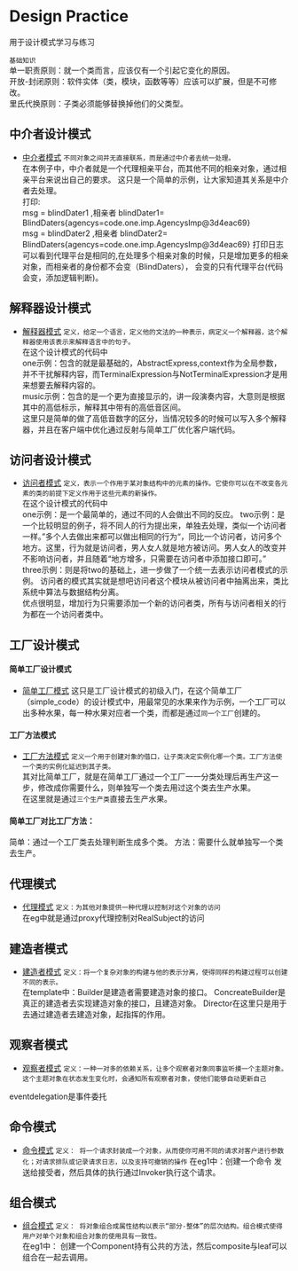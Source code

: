 # Design Practice
用于设计模式学习与练习


`基础知识`  
单一职责原则：就一个类而言，应该仅有一个引起它变化的原因。  
开放-封闭原则：软件实体（类，模块，函数等等）应该可以扩展，但是不可修改。  
里氏代换原则：子类必须能够替换掉他们的父类型。  


## 中介者设计模式
* [中介者模式](https://github.com/qizhou1994/Design-pattern/tree/master/中介者模式/code)
`不同对象之间并无直接联系，而是通过中介者去统一处理。`  
在本例子中，中介者就是一个代理相亲平台，而其他不同的相亲对象，通过相亲平台来说出自己的要求。
这只是一个简单的示例，让大家知道其关系是中介者去处理。  
打印:  
msg = blindDater1 ,相亲者 blindDater1= BlindDaters{agencys=code.one.imp.AgencysImp@3d4eac69}  
msg = blindDater2 ,相亲者 blindDater2= BlindDaters{agencys=code.one.imp.AgencysImp@3d4eac69}
打印日志可以看到代理平台是相同的,在处理多个相亲对象的时候，只是增加更多的相亲对象，而相亲者的身份都不会变（BlindDaters），
会变的只有代理平台(代码会变，添加逻辑判断)。

## 解释器设计模式
* [解释器模式](https://github.com/qizhou1994/Design-pattern/tree/master/解释器模式/code)
`定义，给定一个语言，定义他的文法的一种表示，病定义一个解释器，这个解释器使用该表示来解释语言中的句子。`  
在这个设计模式的代码中  
one示例：包含的就是最基础的，AbstractExpress,context作为全局参数，并不干扰解释内容，而TerminalExpression与NotTerminalExpression才是用来想要去解释内容的。  
music示例：包含的是一个更为直接显示的，讲一段演奏内容，大意则是根据其中的高低标示，解释其中带有的高低音区间。  
这里只是简单的做了高低音数字的区分，当情况较多的时候可以写入多个解释器，并且在客户端中优化通过反射与简单工厂优化客户端代码。 

## 访问者设计模式
* [访问者模式](https://github.com/qizhou1994/Design-pattern/tree/master/访问者模式/code)
`定义，表示一个作用于某对象结构中的元素的操作。它使你可以在不改变各元素的类的前提下定义作用于这些元素的新操作。`  
在这个设计模式的代码中  
one示例：是一个最简单的，通过不同的人会做出不同的反应。
two示例：是一个比较明显的例子，将不同人的行为提出来，单独去处理，类似一个访问者一样。”多个人去做出来都可以做出相同的行为“，同比一个访问者，访问多个地方。这里，行为就是访问者，男人女人就是地方被访问。男人女人的改变并不影响访问者，并且随着“地方增多，只需要在访问者中添加接口即可。”  
three示例：则是将two的基础上，进一步做了一个统一去表示访问者模式的示例。
访问者的模式其实就是想吧访问者这个模块从被访问者中抽离出来，类比系统中算法与数据结构分离。  
优点很明显，增加行为只需要添加一个新的访问者类，所有与访问者相关的行为都在一个访问者类中。

## 工厂设计模式
#### 简单工厂设计模式
* [简单工厂模式](https://github.com/qizhou1994/Design-pattern/tree/master/工厂模式/code/simple_code)
这只是工厂设计模式的初级入门，在这个简单工厂（simple_code）的设计模式中，用最常见的水果来作为示例，一个工厂可以出多种水果，每一种水果对应者一个类，而都是通过`同一个工厂`创建的。

#### 工厂方法模式
* [工厂方法模式](https://github.com/qizhou1994/Design-pattern/tree/master/工厂模式/code/method)
`定义一个用于创建对象的借口，让子类决定实例化哪一个类。工厂方法使一个类的实例化延迟到其子类。`  
其对比简单工厂，就是在简单工厂通过一个工厂一一分类处理后再生产这一步，修改成你需要什么，则单独写一个类去用过这个类去生产水果。  
在这里就是通过`三个生产类`直接去生产水果。

#### 简单工厂对比工厂方法：
简单：通过一个工厂类去处理判断生成多个类。
方法：需要什么就单独写一个类去生产。


## 代理模式
* [代理模式](https://github.com/qizhou1994/Design-pattern/tree/master/代理模式/code)
`定义：为其他对象提供一种代理以控制对这个对象的访问`  
在eg中就是通过proxy代理控制对RealSubject的访问

## 建造者模式
* [建造者模式](https://github.com/qizhou1994/Design-pattern/tree/master/建造者模式/code)
`定义：将一个复杂对象的构建与他的表示分离，使得同样的构建过程可以创建不同的表示。`  
在template中：Builder是建造者需要建造对象的接口。
ConcreateBuilder是真正的建造者去实现建造对象的接口，且建造对象。
Director在这里只是用于去通过建造者去建造对象，起指挥的作用。 

## 观察者模式
* [观察者模式](https://github.com/qizhou1994/Design-pattern/tree/master/观察者模式/code)
`定义：一种一对多的依赖关系，让多个观察者对象同事监听摸一个主题对象。这个主题对象在状态发生变化时，会通知所有观察者对象，使他们能够自动更新自己`

eventdelegation是事件委托

## 命令模式
* [命令模式](https://github.com/qizhou1994/Design-pattern/tree/master/命令模式/code)
`定义： 将一个请求封装成一个对象，从而使你可用不同的请求对客户进行参数化；对请求排队或记录请求日志，以及支持可撤销的操作`
在eg1中：创建一个命令 发送给接受者，然后具体的执行通过Invoker执行这个请求。
 
## 组合模式
* [组合模式](https://github.com/qizhou1994/Design-pattern/tree/master/组合模式/code)
`定义： 将对象组合成属性结构以表示“部分-整体”的层次结构。组合模式使得用户对单个对象和组合对象的使用具有一致性。 `  
在eg1中： 创建一个Component持有公共的方法，然后composite与leaf可以组合在一起去调用。 
 